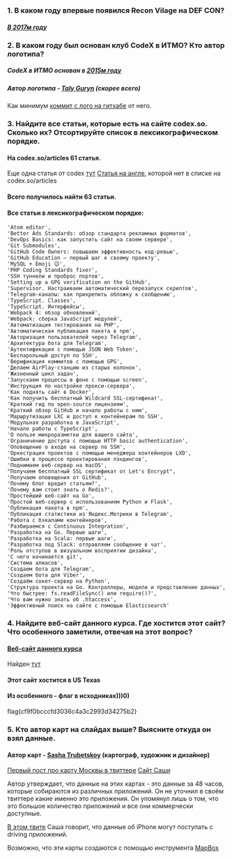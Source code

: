 ### 1. В каком году впервые появился Recon Vilage на DEF CON?
##### [В 2017м году](https://www.defcon.org/html/defcon-26/dc-26-index.html)

### 2. В каком году был основан клуб CodeX в ИТМО? Кто автор логотипа?
##### CodeX в ИТМО основан в [2015м году](https://vk.com/wall-103229636?offset=140&own=1&w=wall-103229636_5)


##### Автор логотипа - [Taly Guryn](https://github.com/talyguryn) (скорее всего)

Как минимум [коммит с лого на гитхабе](https://github.com/codex-team/codex/blob/master/www/public/app/img/codex-logo.svg) от него.

### 3. Найдите все статьи, которые есть на сайте codex.so. Сколько их? Отсортируйте список в лексикографическом порядке.

#### На codex.so/articles 61 статья.
Еще одна статья от codex [тут](https://vc.ru/dev/68127-delaem-airplay-stanciyu-iz-staryh-kolonok)
[Статья на англе](https://codex.so/gpg-verification-github), которой нет в списке на codex.so/articles

#### Всего получилось найти 63 статьи.

#### Все статьи в лексикографическом порядке:
    'Atom editor',
    'Better Ads Standards: обзор стандарта рекламных форматов',
    'DevOps Basics: как запустить сайт на своем сервере',
    'Git Submodules',
    'GitHub Code Owners: повышаем эффективность код‑ревью',
    'GitHub Education — первый шаг к своему проекту',
    'MySQL + Emoji 😉',
    'PHP Coding Standards fixer',
    'SSH туннели и проброс портов',
    'Setting up a GPG verification on the GitHub',
    'Supervisor. Настраиваем автоматический перезапуск скриптов',
    'Telegram‑каналы: как прикрепить обложку к сообщению',
    'TypeScript. Classes',
    'TypeScript. Интерфейсы',
    'Webpack 4: обзор обновлений',
    'Webpack: сборка JavaScript модулей',
    'Автоматизация тестирования на PHP',
    'Автоматическая публикация пакета в npm',
    'Авторизация пользователей через Telegram',
    'Архитектура бота для Telegram',
    'Аутентификация с помощью JSON Web Token',
    'Беспарольный доступ по SSH',
    'Верификация коммитов с помощью GPG',
    'Делаем AirPlay-станцию из старых колонок',
    'Жизненный цикл задач',
    'Запускаем процессы в фоне с помощью screen',
    'Инструкция по настройке прокси-сервера',
    'Как поднять сайт в Docker',
    'Как получить бесплатный Wildcard SSL-сертификат',
    'Краткий гид по open‑source лицензиям',
    'Краткий обзор GitHub и начало работы с ним',
    'Маршрутизация LXC и доступ к контейнерам по SSH',
    'Модульная разработка в JavaScript',
    'Начало работы с TypeScript',
    'О пользе микроразметки для вашего сайта',
    'Ограничение доступа с помощью HTTP basic authentication',
    'Оповещение о входе на сервер по SSH',
    'Оркестрация проектов с помощью менеджера контейнеров LXD',
    'Ошибки в процессе проектирования лэндингов',
    'Поднимаем веб‑сервер на macOS',
    "Получаем бесплатный SSL сертификат от Let's Encrypt",
    'Получаем оповещения от GitHub',
    'Почему блог вредит статьям?',
    'Почему вам стоит знать о Redis?',
    'Простейший веб-сайт на Go',
    'Простой веб-сервер с использованием Python и Flask',
    'Публикация пакета в npm',
    'Публикация статистики из Яндекс.Метрики в Telegram',
    'Работа с бэкапами контейнеров',
    'Разбираемся с Continuous Integration',
    'Разработка на Go. Первые шаги',
    'Разработка на Scala: первые шаги',
    'Разработка под Slack: отправляем сообщение в чат',
    'Роль отступов в визуальном восприятии дизайна',
    'С чего начинается git',
    'Система алиасов',
    'Создаем бота для Telegram',
    'Создаем бота для Viber',
    'Создаём сокет-сервер на Python',
    'Структура проекта на Go. Контроллеры, модели и представление данных',
    'Что быстрее: fs.readFileSync() или require()?',
    'Что вам нужно знать об .htaccess',
    'Эффективный поиск на сайте с помощью Elasticsearch'


### 4. Найдите веб-сайт данного курса. Где хостится этот сайт? Что особенного заметили, отвечая на этот вопрос?

#### [Веб-сайт данного курса](https://osint.itmo.xyz/)
Найден [тут](https://github.com/itmo-osint/OSINT-Course-ITMO)

#### Этот сайт хостится в US Texas

#### Из особенного - флаг в исходниках)))0)
flag{cf9f0bcccfd3036c4a3c2993d34275b2}


### 5. Кто автор карт на слайдах выше? Выясните откуда он взял данные.
#### Автор карт - [Sasha Trubetskoy](https://twitter.com/sasha_trub) (картограф, художник и дизайнер)

[Первый пост про карту Москвы в твиттере](https://mobile.twitter.com/sasha_trub/status/1170162203384791041)
[Сайт Саши](https://sashamaps.net/docs/maps/iphone-android-index/)

Автор утверждает, что данные на этих картах - это данные за 48 часов, которые собираются из различных приложений. Он не уточнил в своём твиттере какие именно это приложения. Он упомянул лишь о том, что это большое количество приложений и все они коммерчески доступные.

[В этом твите](https://mobile.twitter.com/sasha_trub/status/1171623795641204736) Саша говорит, что данные об iPhone могут поступать с driving приложений.

Возможно, что эти карты создаются с помощью инструмента [MapBox](https://blog.mapbox.com/visualizing-3-billion-tweets-f6fc2aea03b0)